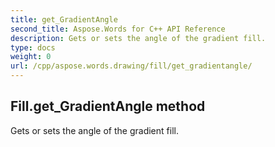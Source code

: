 ```yaml
---
title: get_GradientAngle
second_title: Aspose.Words for C++ API Reference
description: Gets or sets the angle of the gradient fill. 
type: docs
weight: 0
url: /cpp/aspose.words.drawing/fill/get_gradientangle/
---
```

## Fill.get_GradientAngle method


Gets or sets the angle of the gradient fill.


